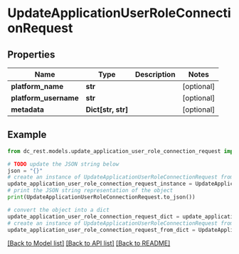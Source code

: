 # UpdateApplicationUserRoleConnectionRequest


## Properties

Name | Type | Description | Notes
------------ | ------------- | ------------- | -------------
**platform_name** | **str** |  | [optional] 
**platform_username** | **str** |  | [optional] 
**metadata** | **Dict[str, str]** |  | [optional] 

## Example

```python
from dc_rest.models.update_application_user_role_connection_request import UpdateApplicationUserRoleConnectionRequest

# TODO update the JSON string below
json = "{}"
# create an instance of UpdateApplicationUserRoleConnectionRequest from a JSON string
update_application_user_role_connection_request_instance = UpdateApplicationUserRoleConnectionRequest.from_json(json)
# print the JSON string representation of the object
print(UpdateApplicationUserRoleConnectionRequest.to_json())

# convert the object into a dict
update_application_user_role_connection_request_dict = update_application_user_role_connection_request_instance.to_dict()
# create an instance of UpdateApplicationUserRoleConnectionRequest from a dict
update_application_user_role_connection_request_from_dict = UpdateApplicationUserRoleConnectionRequest.from_dict(update_application_user_role_connection_request_dict)
```
[[Back to Model list]](../README.md#documentation-for-models) [[Back to API list]](../README.md#documentation-for-api-endpoints) [[Back to README]](../README.md)


